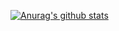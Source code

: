 [![Anurag's github stats](https://github-readme-stats.vercel.app/api?username=Adaxelx)](https://github.com/anuraghazra/github-readme-stats)
